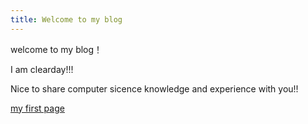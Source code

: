 ```yaml
---
title: Welcome to my blog
---
```

welcome to my blog！

I am clearday!!!

Nice to share computer sicence knowledge and experience with you!!

[my first page](_posts/2024-07-26-firstpage)
